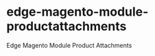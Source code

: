 edge-magento-module-productattachments
======================================

Edge Magento Module Product Attachments
